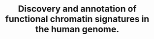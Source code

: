 ---
layout: page
title: " Discovery and annotation of functional chromatin signatures in the human genome."
breadcrumb: true
categories:
    - publication
## publication related information
pub:
    authors: " Gary Hon, Wei Wang,  Bing Ren"
    journal: " PLoS computational biology"
    date: 2009-11
    doi:  10.1371/journal.pcbi.1000566
    volume:  5
    pages:  e1000566
    number:  11
    abstract: " Transcriptional regulation in human cells is a complex process involving a multitude of regulatory elements encoded by the genome. Recent studies have shown that distinct chromatin signatures mark a variety of functional genomic elements  and that subtle variations of these signatures mark elements with different functions. To identify novel chromatin signatures in the human genome, we apply a de novo pattern-finding algorithm to genome-wide maps of histone modifications. We recover previously known chromatin signatures associated with promoters and enhancers. We also observe several chromatin signatures with strong enrichment of H3K36me3 marking exons. Closer examination reveals that H3K36me3 is found on well-positioned nucleosomes at exon 5' ends, and that this modification is a global mark of exon expression that also correlates with alternative splicing. Additionally, we observe strong enrichment of H2BK5me1 and H4K20me1 at highly expressed exons near the 5' end, in contrast to the opposite distribution of H3K36me3-marked exons. Finally, we also recover frequently occurring chromatin signatures displaying enrichment of repressive histone modifications. These signatures mark distinct repeat sequences and are associated with distinct modes  of gene repression. Together, these results highlight the rich information embedded in the human epigenome and underscore its value in studying gene regulation.,"
---